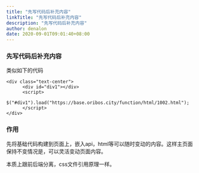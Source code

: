 ```yaml
---
title: "先写代码后补充内容"
linkTitle: "先写代码后补充内容"
description: "先写代码后补充内容"
author: denalon
date: 2020-09-01T09:01:40+08:00
---
```


### 先写代码后补充内容

类似如下的代码


```
<div class="text-center">
      <div id="div1"></div>
      <script>
            $("#div1").load("https://base.oribos.city/function/html/1002.html");
      </script>
</div>

```

### 作用

先将基础代码构建到页面上，嵌入api，html等可以随时变动的内容。这样主页面保持不变情况是，可以灵活变动页面内容。

本质上跟前后端分离，css文件引用原理一样。